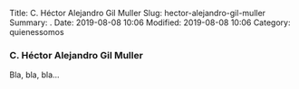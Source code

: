 Title: C. Héctor Alejandro Gil Muller
Slug: hector-alejandro-gil-muller
Summary: .
Date: 2019-08-08 10:06
Modified: 2019-08-08 10:06
Category: quienessomos


### C. Héctor Alejandro Gil Muller

Bla, bla, bla...
